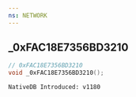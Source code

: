 ```yaml
---
ns: NETWORK
---
```

## _0xFAC18E7356BD3210

```c
// 0xFAC18E7356BD3210
void _0xFAC18E7356BD3210();
```

```
NativeDB Introduced: v1180
```

